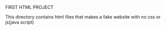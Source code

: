 FIRST HTML PROJECT

This directory contains html files that makes a fake website with no css or js(java script)
